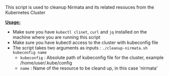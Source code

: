 This script is used to cleanup Nirmata and its related resouces from the Kubernetes Cluster

<ins>**Usage:**</ins>
- Make sure you have `kubectl clinet`, `curl` and `jq` installed on the machine where you are running this script
- Make sure you have kubectl access to the cluster with kubeconfig file
- The script takes two arguments as inputs : `./cleanup-nirmata.sh kubeconfig name`
	- `kubeconfig` : Absolute path of kubeconfig file for the cluster, example /home/user/.kube/config
	- `name` : Name of the resource to be cleand up, in this case 'nirmata'


